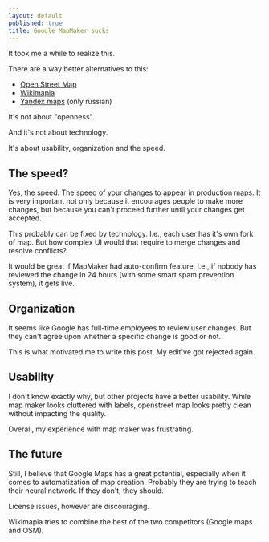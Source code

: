 ```yaml
---
layout: default
published: true
title: Google MapMaker sucks
---
```


It took me a while to realize this.

There are a way better alternatives to this:

* [Open Street Map](http://www.openstreetmap.org/)
* [Wikimapia](http://wikimapia.org/)
* [Yandex maps](http://n.maps.yandex.ru/) (only russian)

It's not about "openness".

And it's not about technology.

It's about usability, organization and the speed.

<!--break-->

## The speed?

Yes, the speed. The speed of your changes to appear in production maps. It is very important not only because it encourages people to make more changes, but because you can't proceed further until your changes get accepted.

This probably can be fixed by technology. I.e., each user has it's own fork of map. But how complex UI would that require to merge changes and resolve conflicts?

It would be great if MapMaker had auto-confirm feature. I.e., if nobody has reviewed the change in 24 hours (with some smart spam prevention system), it gets live.

## Organization

It seems like Google has full-time employees to review user changes. But they can't agree upon whether a specific change is good or not.

This is what motivated me to write this post. My edit've got rejected again.

## Usability

I don't know exactly why, but other projects have a better usability. While map maker looks cluttered with labels, openstreet map looks pretty clean without impacting the quality.

Overall, my experience with map maker was frustrating.

## The future

Still, I believe that Google Maps has a great potential, especially when it comes to automatization of map creation. Probably they are trying to teach their neural network. If they don't, they should.

License issues, however are discouraging.

Wikimapia tries to combine the best of the two competitors (Google maps and OSM).
